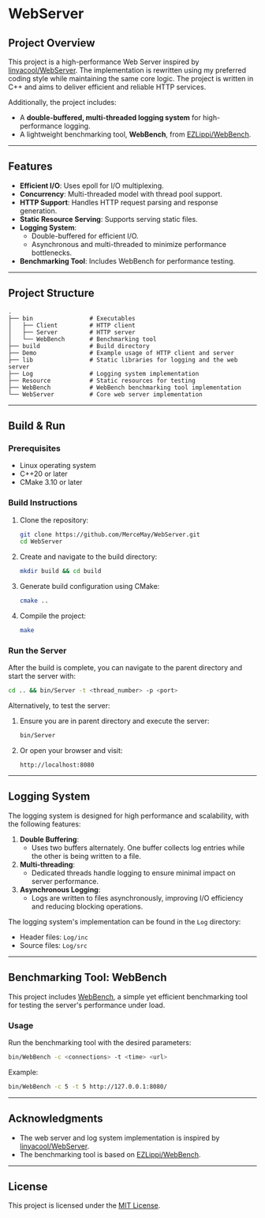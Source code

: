 # WebServer

## Project Overview

This project is a high-performance Web Server inspired by [linyacool/WebServer](https://github.com/linyacool/WebServer). The implementation is rewritten using my preferred coding style while maintaining the same core logic. The project is written in C++ and aims to deliver efficient and reliable HTTP services. 

Additionally, the project includes:
- A **double-buffered, multi-threaded logging system** for high-performance logging.
- A lightweight benchmarking tool, **WebBench**, from [EZLippi/WebBench](https://github.com/EZLippi/WebBench).

---

## Features

- **Efficient I/O**: Uses epoll for I/O multiplexing.
- **Concurrency**: Multi-threaded model with thread pool support.
- **HTTP Support**: Handles HTTP request parsing and response generation.
- **Static Resource Serving**: Supports serving static files.
- **Logging System**:
  - Double-buffered for efficient I/O.
  - Asynchronous and multi-threaded to minimize performance bottlenecks.
- **Benchmarking Tool**: Includes WebBench for performance testing.

---

## Project Structure

```
.
├── bin                # Executables
│   ├── Client         # HTTP client
│   ├── Server         # HTTP server
│   └── WebBench       # Benchmarking tool
├── build              # Build directory
├── Demo               # Example usage of HTTP client and server
├── lib                # Static libraries for logging and the web server
├── Log                # Logging system implementation
├── Resource           # Static resources for testing
├── WebBench           # WebBench benchmarking tool implementation
└── WebServer          # Core web server implementation
```

---

## Build & Run

### Prerequisites

- Linux operating system
- C++20 or later
- CMake 3.10 or later

### Build Instructions

1. Clone the repository:
   ```bash
   git clone https://github.com/MerceMay/WebServer.git
   cd WebServer
   ```

2. Create and navigate to the build directory:
   ```bash
   mkdir build && cd build
   ```

3. Generate build configuration using CMake:
   ```bash
   cmake ..
   ```

4. Compile the project:
   ```bash
   make
   ```

### Run the Server

After the build is complete, you can navigate to the parent directory and start the server with:
```bash
cd .. && bin/Server -t <thread_number> -p <port>
```

Alternatively, to test the server:
1. Ensure you are in parent directory and execute the server:
   ```bash
   bin/Server
   ```
2. Or open your browser and visit:
   ```text
   http://localhost:8080
   ```

---

## Logging System

The logging system is designed for high performance and scalability, with the following features:
1. **Double Buffering**:
   - Uses two buffers alternately. One buffer collects log entries while the other is being written to a file.
2. **Multi-threading**:
   - Dedicated threads handle logging to ensure minimal impact on server performance.
3. **Asynchronous Logging**:
   - Logs are written to files asynchronously, improving I/O efficiency and reducing blocking operations.

The logging system's implementation can be found in the `Log` directory:
- Header files: `Log/inc`
- Source files: `Log/src`

---

## Benchmarking Tool: WebBench

This project includes [WebBench](https://github.com/EZLippi/WebBench), a simple yet efficient benchmarking tool for testing the server's performance under load.

### Usage
Run the benchmarking tool with the desired parameters:
```bash
bin/WebBench -c <connections> -t <time> <url>
```
Example:
```bash
bin/WebBench -c 5 -t 5 http://127.0.0.1:8080/
```
---

## Acknowledgments

- The web server and log system implementation is inspired by [linyacool/WebServer](https://github.com/linyacool/WebServer).
- The benchmarking tool is based on [EZLippi/WebBench](https://github.com/EZLippi/WebBench).

---

## License

This project is licensed under the [MIT License](LICENSE).
